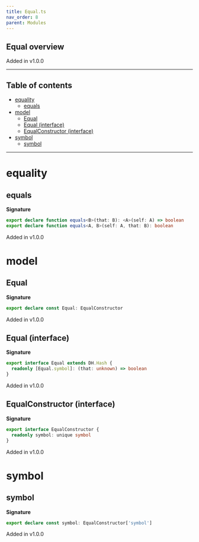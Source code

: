 ```yaml
---
title: Equal.ts
nav_order: 8
parent: Modules
---
```


## Equal overview

Added in v1.0.0

---

<h2 class="text-delta">Table of contents</h2>

- [equality](#equality)
  - [equals](#equals)
- [model](#model)
  - [Equal](#equal)
  - [Equal (interface)](#equal-interface)
  - [EqualConstructor (interface)](#equalconstructor-interface)
- [symbol](#symbol)
  - [symbol](#symbol-1)

---

# equality

## equals

**Signature**

```ts
export declare function equals<B>(that: B): <A>(self: A) => boolean
export declare function equals<A, B>(self: A, that: B): boolean
```

Added in v1.0.0

# model

## Equal

**Signature**

```ts
export declare const Equal: EqualConstructor
```

Added in v1.0.0

## Equal (interface)

**Signature**

```ts
export interface Equal extends DH.Hash {
  readonly [Equal.symbol]: (that: unknown) => boolean
}
```

Added in v1.0.0

## EqualConstructor (interface)

**Signature**

```ts
export interface EqualConstructor {
  readonly symbol: unique symbol
}
```

Added in v1.0.0

# symbol

## symbol

**Signature**

```ts
export declare const symbol: EqualConstructor['symbol']
```

Added in v1.0.0

